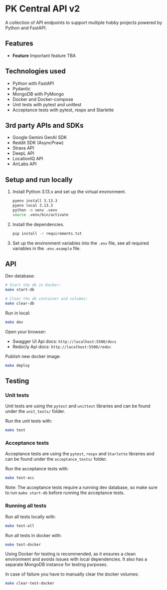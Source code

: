 # PK Central API v2

A collection of API endpoints to support multiple hobby projects powered by Python and FastAPI.

## Features

- **Feature** Important feature TBA

## Technologies used

- Python with FastAPI
- Pydantic
- MongoDB with PyMongo
- Docker and Docker-compose
- Unit tests with pytest and unittest
- Acceptance tests with pytest, respx and Starlette

## 3rd party APIs and SDKs

- Google Gemini GenAI SDK
- Reddit SDK (AsyncPraw)
- Strava API
- DeepL API
- LocationIQ API
- AirLabs API

## Setup and run locally

1. Install Python 3.13.x and set up the virtual environment.

   ```bash
   pyenv install 3.13.3
   pyenv local 3.13.3
   python -m venv .venv
   source .venv/bin/activate
   ```

2. Install the dependencies.

   ```bash
   pip install -r requirements.txt
   ```

3. Set up the environment variables into the `.env` file, see all required variables in the `.env.example` file.

## API

Dev database:

```bash
# Start the db in Docker:
make start-db

# Clear the db container and volumes:
make clear-db
```

Run in local:

```bash
make dev
```

Open your browser:

- Swagger UI Api docs: `http://localhost:5500/docs`
- Redocly Api docs: `http://localhost:5500/redoc`

Publish new docker image:

```bash
make deploy
```

## Testing

### Unit tests

Unit tests are using the `pytest` and `unittest` libraries and can be found under the `unit_tests/` folder.

Run the unit tests with:

```bash
make test
```

### Acceptance tests

Acceptance tests are using the `pytest`, `respx` and `Starlette` libraries and can be found under the `acceptance_tests/` folder.

Run the acceptance tests with:

```bash
make test-acc
```

Note: The acceptance tests require a running dev database, so make sure to run `make start-db` before running the acceptance tests.

### Running all tests

Run all tests locally with:

```bash
make test-all
```

Run all tests in docker with:

```bash
make test-docker
```

Using Docker for testing is recommended, as it ensures a clean environment and avoids issues with local dependencies. It also has a separate MongoDB instance for testing purposes.

In case of failure you have to manually clear the docker volumes:

```bash
make clear-test-docker
```
